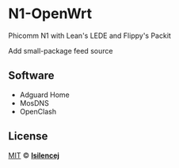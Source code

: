# N1-OpenWrt

Phicomm N1 with Lean's LEDE and Flippy's Packit

Add small-package feed source

## Software

- Adguard Home
- MosDNS
- OpenClash

## License

[MIT](https://github.com/lsilencej/N1-OpenWrt/blob/main/LICENSE) © [**lsilencej**](https://blog.lsilencej.com)
